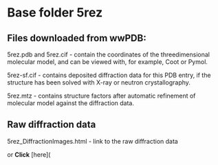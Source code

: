 # Base folder 5rez

## Files downloaded from wwPDB:

5rez.pdb and 5rez.cif - contain the coordinates of the threedimensional molecular model, and can be viewed with, for example, Coot or Pymol.

5rez-sf.cif - contains deposited diffraction data for this PDB entry, if the structure has been solved with X-ray or neutron crystallography.

5rez.mtz - contains structure factors after automatic refinement of molecular model against the diffraction data.

## Raw diffraction data

5rez_DiffractionImages.html - link to the raw diffraction data 

or **Click** [here](  <body>
      <script type="text/javascript">
    window.location.href = "https://zenodo.org/record/3731036) 

## Data Summary
|   | Resolution | Completeness| I/$\boldsymbol{\sigma}$ |
|---|-------------:|----------------:|--------------:|
|   |1.79|98.8  %|<img width=50/>4.900|

|   | **R-work**| **R-free**   
|---|-------------:|----------------:|           
||0.2020|0.2720|

|   |**MolProbity<br>score**| **Ramachandran<br>outliers** 
|---|-------------:|----------------:|
||1.68|0.33 %|

## Other relevant links 
**PDBe**:  https://www.ebi.ac.uk/pdbe/entry/pdb/5rez
 
**PDBr**: https://www.rcsb.org/structure/5rez 

